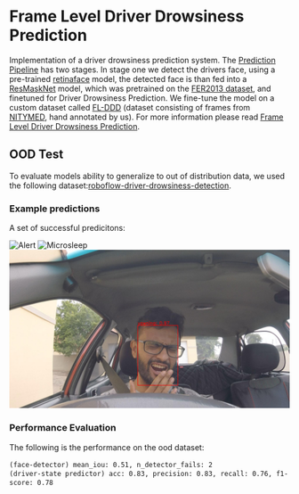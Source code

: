# Frame Level Driver Drowsiness Prediction

Implementation of a driver drowsiness prediction system. The [Prediction Pipeline](./pred_pipeline.py) has two stages. In stage one we detect the drivers face, using a pre-trained [retinaface](https://github.com/serengil/retinaface) model, the detected face is than fed into a [ResMaskNet](https://github.com/phamquiluan/ResidualMaskingNetwork) model, which was pretrained on the [FER2013 dataset](https://www.kaggle.com/datasets/msambare/fer2013), and finetuned for Driver Drowsiness Prediction. We fine-tune the model on a custom dataset called [FL-DDD](./data/README.md) (dataset consisting of frames from [NITYMED](https://datasets.esdalab.ece.uop.gr/download-files/), hand annotated by us). For more information please read [Frame Level Driver Drowsiness Prediction](./report.pdf).

## OOD Test

To evaluate models ability to generalize to out of distribution data, we used the following dataset:[roboflow-driver-drowsiness-detection](https://universe.roboflow.com/augmented-startups/drowsiness-detection-cntmz/dataset/1). 

### Example predictions

A set of successful predicitons:

![Alert](GOPR0492_MP4-207_jpg.rf.59da258fa102fe24e305e0c1dbe869eb.jpg)
![Microsleep](GOPR0492_MP4-117_jpg.rf.93aa7b9daec5cc05c1b082625bb00846.jpg)
![Yawn](./data/ood/preds/GOPR0492_MP4-284_jpg.rf.a82162fe42f48ceeed52ebf3bae6785f.jpg)

### Performance Evaluation

The following is the performance on the ood dataset:

```
(face-detector) mean_iou: 0.51, n_detector_fails: 2
(driver-state predictor) acc: 0.83, precision: 0.83, recall: 0.76, f1-score: 0.78
```

